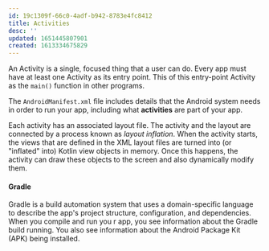 ```yaml
---
id: 19c1309f-66c0-4adf-b942-8783e4fc8412
title: Activities
desc: ''
updated: 1651445807901
created: 1613334675829
---
```


An Activity is a single, focused thing that a user can do. Every app must have at least one Activity as its entry point. This of this entry-point Activity as the `main()` function in other programs.

The `AndroidManifest.xml` file includes details that the Android system needs in order to run your app, including what **activities** are part of your app. 

Each activity has an associated layout file. The activity and the layout are connected by a process known as *layout inflation*. When the activity starts, the views that are defined in the XML layout files are turned into (or "inflated" into) Kotlin view objects in memory. Once this happens, the activity can draw these objects to the screen and also dynamically modify them.

#### Gradle
Gradle is a build automation system that uses a domain-specific language to describe the app's project structure, configuration, and dependencies. When you compile and run you r app, you see information about the Gradle build running. You also see information about the Android Package Kit (APK) being installed.

